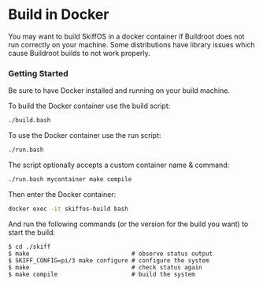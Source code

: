 # Build in Docker

You may want to build SkiffOS in a docker container if Buildroot does not run
correctly on your machine. Some distributions have library issues which cause
Buildroot builds to not work properly.

### Getting Started

Be sure to have Docker installed and running on your build machine.

To build the Docker container use the build script:

```sh
./build.bash
```

To use the Docker container use the run script:

```sh
./run.bash
```

The script optionally accepts a custom container name & command:

```sh
./run.bash mycontainer make compile
```

Then enter the Docker container:

```sh
docker exec -it skiffos-build bash
```

And run the following commands (or the version for the build you want) to start the build:

```
$ cd ./skiff
$ make                             # observe status output
$ SKIFF_CONFIG=pi/3 make configure # configure the system
$ make                             # check status again
$ make compile                     # build the system
```
